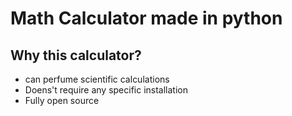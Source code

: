 # Math Calculator made in python 

## Why this calculator?

- can perfume scientific calculations 
- Doens't require any specific installation 
- Fully open source 
